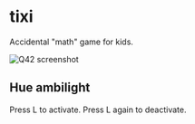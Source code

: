 tixi
====

Accidental "math" game for kids.

![Q42 screenshot](/Q42/MathDragon/raw/master/screenshot.png)

Hue ambilight
-------------

Press L to activate.
Press L again to deactivate.
